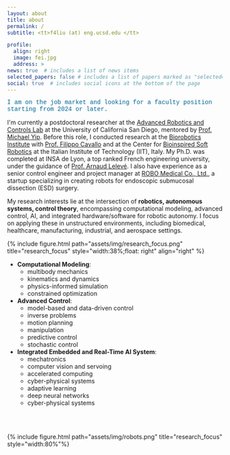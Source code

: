 ```yaml
---
layout: about
title: about
permalink: /
subtitle: <tt>f4liu (at) eng.ucsd.edu </tt>

profile:
  align: right
  image: fei.jpg
  address: >
news: true  # includes a list of news items
selected_papers: false # includes a list of papers marked as "selected={true}"
social: true  # includes social icons at the bottom of the page
---
```


<!-- <p style="font-family:courier;color:#E96357">I am on the job market and looking for a faculty position starting from 2024 or later.</p> -->
<p style="font-family:courier;color:#006795">I am on the job market and looking for a faculty position starting from 2024 or later.</p>

I'm currently a postdoctoral researcher at the [Advanced Robotics and Controls Lab](https://www.ucsdarclab.com/) at the University of California San Diego, mentored by [Prof. Michael Yip](https://yip.eng.ucsd.edu/). Before this role, I conducted research at the [Biorobotics Institute](https://www.santannapisa.it/en/institute/biorobotics) with [Prof. Filippo Cavallo](https://scholar.google.it/citations?user=4qiWy0MAAAAJ&hl=en) and at the Center for [Bioinspired Soft Robotics](https://bsr.iit.it/) at the Italian Institute of Technology (IIT), Italy. My Ph.D. was completed at INSA de Lyon, a top ranked French engineering university, under the guidance of [Prof. Arnaud Lelevé](https://scholar.google.fr/citations?user=ViL8uI8AAAAJ&hl=fr). I also have experience as a senior control engineer and project manager at [ROBO Medical Co., Ltd.](http://en.docrobo.com/), a startup specializing in creating robots for endoscopic submucosal dissection (ESD) surgery.

My research interests lie at the intersection of **robotics, autonomous systems, control theory**, encompassing computational modeling, advanced control, AI, and integrated hardware/software for robotic autonomy. I focus on applying these in unstructured environments, including biomedical, healthcare, manufacturing, industrial, and aerospace settings.

{% include figure.html path="assets/img/research_focus.png" title="research_focus" style="width:38%;float: right" align="right" %}
- **Computational Modeling**: 
  - multibody mechanics
  - kinematics and dynamics
  - physics-informed simulation 
  - constrained optimization
- **Advanced Control**: 
  - model-based and data-driven control
  - inverse problems 
  - motion planning
  - manipulation
  - predictive control
  - stochastic control
- **Integrated Embedded and Real-Time AI System**: 
  - mechatronics
  - computer vision and servoing
  - accelerated computing
  - cyber-physical systems
  - adaptive learning 
  - deep neural networks
  - cyber-physical systems

<br/><br/>
<!-- ## The robots I've been working on ...
<table width="920">
	<tr>
		<td width="200">
			<p><img src="/assets/img/robots/dvrk.png" alt="" style="border: 10px" /></p>
		</td>
		<td width="200">
			<p><img src="/assets/img/robots/continuum.png" alt="" style="border: 10px" /></p>
		</td>
    <td width="200">
			<p><img src="/assets/img/robots/soft.png" alt="" style="border: 10px" /></p>
		</td>
    <td width="200">
			<p><img src="/assets/img/robots/haptics.png" alt="" style="border: 10px" /></p>
		</td>
	</tr>
</table>
<table width="920">
	<tr>
		<td width="200">
			<p><img src="/assets/img/robots/manipulator.png" alt="" style="border: 10px" /></p>
		</td>
		<td width="200">
			<p><img src="/assets/img/robots/mobile_car.png" alt="" style="border: 10px" /></p>
		</td>
    <td width="200">
			<p><img src="/assets/img/robots/underwater.png" alt="" style="border: 10px" /></p>
		</td>
    <td width="200">
			<p><img src="/assets/img/robots/catheter.png" alt="" style="border: 10px" /></p>
		</td>
	</tr>
</table> -->

<!-- <div class="row">
    <div class="col-sm mt-4 mt-md-0">
        {% include figure.html path="assets/img/robots/dvrk.png" title="surgical robot (dvrk)" caption="surgical/healthcare" class="img-fluid rounded z-depth-1" %}
    </div>
    <div class="col-sm mt-4 mt-md-0">
        {% include figure.html path="assets/img/robots/continuum.png" title="continuum robot" caption="continuum" class="img-fluid rounded z-depth-1" %}
    </div>
    <div class="col-sm mt-4 mt-md-0">
        {% include figure.html path="assets/img/robots/soft.png" title="soft robot" caption="soft" class="img-fluid rounded z-depth-1" %}
    </div>
    <div class="col-sm mt-4 mt-md-0">
        {% include figure.html path="assets/img/robots/haptics.png" title="haptic devices" caption="haptic" class="img-fluid rounded z-depth-1" %}
    </div>
</div>
<div class="row">
    <div class="col-sm mt-4 mt-md-0">
        {% include figure.html path="assets/img/robots/manipulator.png" title="manipulation arm" caption="manipulator" class="img-fluid rounded z-depth-1" %}
    </div>
    <div class="col-sm mt-4 mt-md-0">
        {% include figure.html path="assets/img/robots/mobile_car.png" title="mobile car" caption="mobile car" class="img-fluid rounded z-depth-1" %}
    </div>
    <div class="col-sm mt-4 mt-md-0">
        {% include figure.html path="assets/img/robots/underwater.png" title="underwater robot" caption="underwater" class="img-fluid rounded z-depth-1" %}
    </div>
    <div class="col-sm mt-4 mt-md-0">
        {% include figure.html path="assets/img/robots/catheter.png" title="catheter robot" caption="catheter" class="img-fluid rounded z-depth-1" %}
    </div>
</div> -->
    
<!-- #### 	**Research Interests**
- Robotic Modeling, Control and Dynamics
- Physical-based Simulation
- Optimization and High-performance Computing
- Machine Learning

#### **Applications**
- Medical Robots and Systems
- Surgical Robotics
- Robotic Autonomy and Manipulation
- Mechatronics  -->

{% include figure.html path="assets/img/robots.png" title="research_focus" style="width:80%"%}
